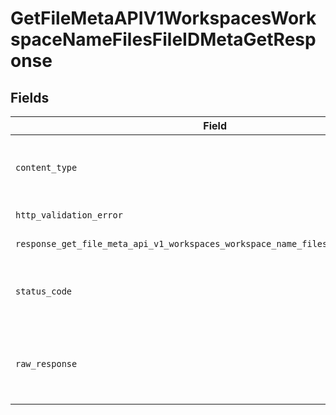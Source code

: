 # GetFileMetaAPIV1WorkspacesWorkspaceNameFilesFileIDMetaGetResponse


## Fields

| Field                                                                                                                                                                                                                                                                                         | Type                                                                                                                                                                                                                                                                                          | Required                                                                                                                                                                                                                                                                                      | Description                                                                                                                                                                                                                                                                                   |
| --------------------------------------------------------------------------------------------------------------------------------------------------------------------------------------------------------------------------------------------------------------------------------------------- | --------------------------------------------------------------------------------------------------------------------------------------------------------------------------------------------------------------------------------------------------------------------------------------------- | --------------------------------------------------------------------------------------------------------------------------------------------------------------------------------------------------------------------------------------------------------------------------------------------- | --------------------------------------------------------------------------------------------------------------------------------------------------------------------------------------------------------------------------------------------------------------------------------------------- |
| `content_type`                                                                                                                                                                                                                                                                                | *str*                                                                                                                                                                                                                                                                                         | :heavy_check_mark:                                                                                                                                                                                                                                                                            | HTTP response content type for this operation                                                                                                                                                                                                                                                 |
| `http_validation_error`                                                                                                                                                                                                                                                                       | [Optional[shared.HTTPValidationError]](../../models/shared/httpvalidationerror.md)                                                                                                                                                                                                            | :heavy_minus_sign:                                                                                                                                                                                                                                                                            | Validation Error                                                                                                                                                                                                                                                                              |
| `response_get_file_meta_api_v1_workspaces_workspace_name_files_file_id_meta_get`                                                                                                                                                                                                              | [Optional[GetFileMetaAPIV1WorkspacesWorkspaceNameFilesFileIDMetaGetResponseGetFileMetaAPIV1WorkspacesWorkspaceNameFilesFileIDMetaGet]](../../models/operations/getfilemetaapiv1workspacesworkspacenamefilesfileidmetagetresponsegetfilemetaapiv1workspacesworkspacenamefilesfileidmetaget.md) | :heavy_minus_sign:                                                                                                                                                                                                                                                                            | Successful Response                                                                                                                                                                                                                                                                           |
| `status_code`                                                                                                                                                                                                                                                                                 | *int*                                                                                                                                                                                                                                                                                         | :heavy_check_mark:                                                                                                                                                                                                                                                                            | HTTP response status code for this operation                                                                                                                                                                                                                                                  |
| `raw_response`                                                                                                                                                                                                                                                                                | [requests.Response](https://requests.readthedocs.io/en/latest/api/#requests.Response)                                                                                                                                                                                                         | :heavy_minus_sign:                                                                                                                                                                                                                                                                            | Raw HTTP response; suitable for custom response parsing                                                                                                                                                                                                                                       |